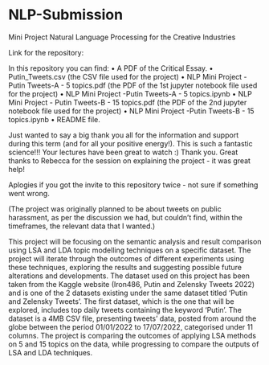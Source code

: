 # NLP-Submission

Mini Project
Natural Language Processing for the Creative Industries

Link for the repository: 



In this repository you can find:
• A PDF of the Critical Essay.
• Putin_Tweets.csv (the CSV file used for the project)
• NLP Mini Project - Putin Tweets-A - 5 topics.pdf (the PDF of the 1st jupyter notebook
file used for the project)
• NLP Mini Project -Putin Tweets-A - 5 topics.ipynb
• NLP Mini Project - Putin Tweets-B - 15 topics.pdf (the PDF of the 2nd jupyter
notebook file used for the project)
• NLP Mini Project -Putin Tweets-B - 15 topics.ipynb
• README file.




Just wanted to say a big thank you all for the information and support during this term (and
for all your positive energy!).
This is such a fantastic science!!!
Your lectures have been great to watch :) Thank you.
Great thanks to Rebecca for the session on explaining the project - it was great help!

Aplogies if you got the invite to this repository twice - not sure if something went wrong. 

(The project was originally planned to be about tweets on public harassment, as per the
discussion we had, but couldn’t find, within the timeframes, the relevant data that I wanted.)


This project will be focusing on the semantic analysis and result comparison using LSA and
LDA topic modelling techniques on a specific dataset. The project will iterate through the
outcomes of different experiments using these techniques, exploring the results and
suggesting possible future alterations and developments.
The dataset used on this project has been taken from the Kaggle website (Iron486, Putin
and Zelensky Tweets 2022) and is one of the 2 datasets existing under the same dataset
titled ‘Putin and Zelensky Tweets’. The first dataset, which is the one that will be explored,
includes top daily tweets containing the keyword ‘Putin’. The dataset is a 4MB CSV file,
presenting tweets’ data, posted from around the globe between the period 01/01/2022 to
17/07/2022, categorised under 11 columns.
The project is comparing the outcomes of applying LSA methods on 5 and 15 topics on the
data, while progressing to compare the outputs of LSA and LDA techniques.
